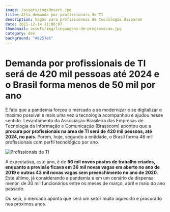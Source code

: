 ```yaml
---
image: /assets/img/desert.jpg
title: Alta demanda por profissionais de TI
description: Vagas para profissionais de tecnologia disparam
date: 2021-12-14 11:06:07
thumbnail: assets/img/linguagens-de-programacao.jpg
category: dev
background: "#8257e6"
---
```

# Demanda por profissionais de TI será de 420 mil pessoas até 2024 e o Brasil forma menos de 50 mil por ano

É fato que a pandemia forçou o mercado a se modernizar e se digitalizar o maximo possivel e mais uma vez a tecnologia acompanhou e ajudou nesse sentido. Levantamento da Associação Brasileira das Empresas de Tecnologia da Informação e Comunicação (Brasscom) apontou que a **procura por profissionais na área de TI será de 420 mil pessoas, até 2024, no país**. Porém, hoje, segundo a entidade, o Brasil forma 46 mil profissionais com perfil tecnológico por ano. 



![Profissionais de TI](assets/img/linguagens-de-programacao.jpg "Programação")



A expectativa, este ano, é de **56 mil novos postos de trabalho criados, enquanto a previsão ficava em 36 mil novas vagas em aberto no ano de 2019 e outras 43 mil novas vagas sem preenchimento no ano de 2020**. Este último, já considerando a pandemia e em um cenário de dispensa menor, de 30 mil funcionários entre os meses de março, abril e maio do ano passado.

Ou seja, o mercado aponta que será um setor muito aquecido e procurado nos próximos anos.